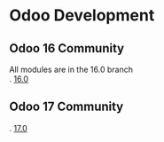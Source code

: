 # Odoo Development


## Odoo 16 Community
All modules are in the 16.0 branch <br>
. [16.0](https://github.com/SawLwinnOo/odoo16ce/tree/16.0)

## Odoo 17 Community

. [17.0](https://github.com/SawLwinnOo/tree/17.0)